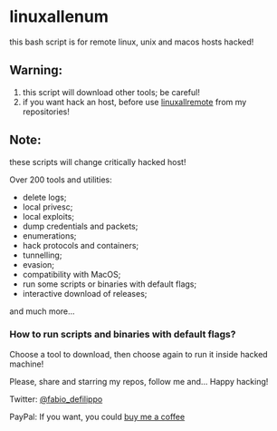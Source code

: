 # linuxallenum
this bash script is for remote linux, unix and macos hosts hacked!

## Warning:
1. this script will download other tools; be careful!
2. if you want hack an host, before use <a href="https://github.com/FabioDefilippo/linuxallremote/blob/master/linuxallremote.sh">linuxallremote</a> from my repositories!

## Note:
these scripts will change critically hacked host!

Over 200 tools and utilities:
- delete logs;
- local privesc;
- local exploits;
- dump credentials and packets;
- enumerations;
- hack protocols and containers;
- tunnelling;
- evasion;
- compatibility with MacOS;
- run some scripts or binaries with default flags;
- interactive download of releases;

and much more...

### How to run scripts and binaries with default flags?
Choose a tool to download, then choose again to run it inside hacked machine!

Please, share and starring my repos, follow me and... Happy hacking!

Twitter: <a href="https://twitter.com/fabio_defilippo">@fabio_defilippo</a>

PayPal: If you want, you could <a href="https://www.paypal.com/donate?hosted_button_id=559D4CJB84KQJ">buy me a coffee</a>
